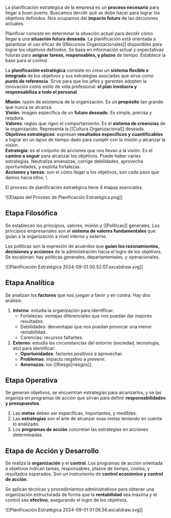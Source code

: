La planificación estratégica de la empresa es un **proceso necesario** para llegar a buen puerto. Buscamos decidir qué se debe hacer para lograr los objetivos definidos. Nos ocupamos del **impacto futuro** de las decisiones actuales.

Planificar consiste en determinar la situación actual para decidir cómo llegar a una **situación futura deseada**. La planificación está orientada a garantizar el uso eficaz de [[Recursos Organizacionales]] disponibles para lograr los objetivos definidos. Se basa en información actual y expectativas futuras para **asignar tareas, responsables, y plazos** de tiempo. Establece la base para el control.

La **planificación estratégica** consiste en crear un **sistema flexible e integrado** de los objetivos y sus estrategias asociadas que sirva como **punto de referencia**. Sirve para que los jefes y gerentes adopten la innovación como estilo de vida profesional: **el plan involucra y responsabiliza a todo el personal**.

**Misión**: razón de existencia de la organización. Es un **propósito** tan grande que nunca se alcanza. \
**Visión**: imagen específica de un **futuro deseado**. Es simple, precisa y retadora. \
**Valores**: reglas que rigen el comportamiento. Es el **sistema de creencias** de la organización. Representa la [[Cultura Organizacional]] deseada. \
**Objetivos estratégicos**: expresan **resultados específicos y cuantificables** a lograr en un lapso de tiempo dado para cumplir con la misión y alcanzar la visión. \
**Estrategia**: es el conjunto de acciones que nos llevan a la visión. Es el **camino a seguir** para alcanzar los objetivos. Puede haber varias estrategias. Neutraliza amenazas, corrige debilidades, aprovecha oportunidades, y explota fortalezas. \
**Acciones y tareas**: son el cómo llegar a los objetivos, son cada paso que damos hacia ellos. \

El proceso de planificación estratégica tiene 4 etapas esenciales:

![[Etapas del Proceso de Planificación Estratégica.png]]

## Etapa Filosófica

Se establecen los principios, valores, misión y [[Políticas]] generales. Los principios empresariales son el **sistema de valores fundamentales** que guían a la organización a nivel interno y externo.

Las políticas son la expresión de acuerdos que **guían los razonamientos, decisiones y acciones** de la administración hacia el logro de los objetivos. Se escalonan: hay políticas generales, departamentales, y operacionales.

![[Planificación Estratégica 2024-09-01 00.52.07.excalidraw.svg]]

## Etapa Analítica

Se analizan los **factores** que nos juegan a favor y en contra. Hay dos análisis:

1. **Interno**: estudia la organización para identificar:
	- Fortalezas: ventajas diferenciales que nos puedan dar mejores resultados.
	- Debilidades: desventajas que nos puedan provocar una menor rentabilidad.
	- Carencias: recursos faltantes.
2. **Externo**: estudia las circunstancias del entorno (sociedad, tecnología, etc) para identificar:
	- **Oportunidades**: factores positivos a aprovechar.
	- **Problemas**: impacto negativo a prevenir.
	- **Amenazas**: los [[Riesgo|riesgos]].

## Etapa Operativa

Se generan objetivos, se encuentran estrategias para alcanzarlos, y se las organiza en programas de acción que sirvan para definir **responsabilidades y presupuestos**. 

1. Las **metas** deben ser específicas, importantes, y medibles. 
2. Las **estrategias** son el arte de alcanzar esas metas teniendo en cuenta lo analizado. 
3. Los **programas de acción** concretan las estrategias en acciones determinadas.

## Etapa de Acción y Desarrollo

Se realiza la **organización** y el **control**. Los programas de acción orientada a objetivos indican tareas, responsables, plazos de tiempo, costos, y resultados esperados. Son un instrumento de **control económico y control de acción**.

Se aplican técnicas y procedimientos administrativos para obtener una organización estructurada de forma que la **rentabilidad** sea máxima y el control sea **efectivo**, asegurando el logro de los objetivos.

![[Planificación Estratégica 2024-09-01 01.06.56.excalidraw.svg]]
